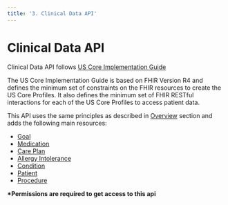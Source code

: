 ```yaml
---
title: '3. Clinical Data API'
---
```

# Clinical Data API

Clinical Data API follows [US Core Implementation Guide](http://build.fhir.org/ig/HL7/US-Core/index.html)

The US Core Implementation Guide is based on FHIR Version R4 and defines the minimum set of constraints on the FHIR resources to create the US Core Profiles. It also defines the minimum set of FHIR RESTful interactions for each of the US Core Profiles to access patient data.

This API uses the same principles as described in [Overview](../ParamountInteroperabilityAPIs/basic.html) section and adds the following main resources:

- [Goal](../../profiles/Goal/US-Core.html)
- [Medication](../../profiles/Medication/basic.html)
- [Care Plan](../../profiles/CarePlan/US-Core.html)
- [Allergy Intolerance](http://hl7.org/fhir/us/core/StructureDefinition/us-core-allergyintolerance)
- [Condition](../../profiles/Condition/US-Core.html)
- [Patient](../../profiles/Patient/basic.html)
- [Procedure](../../profiles/Procedure/US-Core.html)

<b>*Permissions are required to get access to this api</b>


